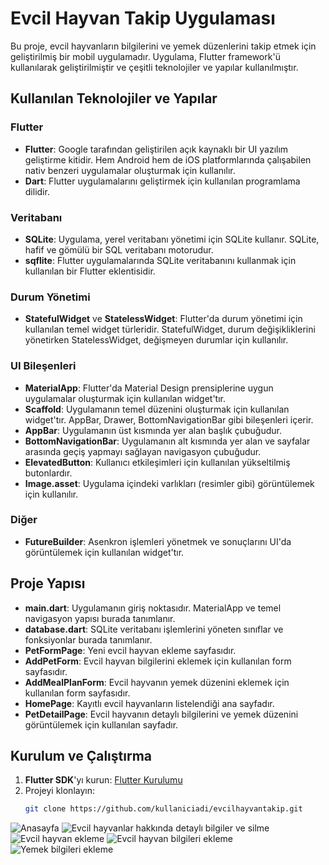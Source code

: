 # Evcil Hayvan Takip Uygulaması

Bu proje, evcil hayvanların bilgilerini ve yemek düzenlerini takip etmek için geliştirilmiş bir mobil uygulamadır. Uygulama, Flutter framework'ü kullanılarak geliştirilmiştir ve çeşitli teknolojiler ve yapılar kullanılmıştır.

## Kullanılan Teknolojiler ve Yapılar

### Flutter
- **Flutter**: Google tarafından geliştirilen açık kaynaklı bir UI yazılım geliştirme kitidir. Hem Android hem de iOS platformlarında çalışabilen nativ benzeri uygulamalar oluşturmak için kullanılır.
- **Dart**: Flutter uygulamalarını geliştirmek için kullanılan programlama dilidir.

### Veritabanı
- **SQLite**: Uygulama, yerel veritabanı yönetimi için SQLite kullanır. SQLite, hafif ve gömülü bir SQL veritabanı motorudur.
- **sqflite**: Flutter uygulamalarında SQLite veritabanını kullanmak için kullanılan bir Flutter eklentisidir.

### Durum Yönetimi
- **StatefulWidget** ve **StatelessWidget**: Flutter'da durum yönetimi için kullanılan temel widget türleridir. StatefulWidget, durum değişikliklerini yönetirken StatelessWidget, değişmeyen durumlar için kullanılır.

### UI Bileşenleri
- **MaterialApp**: Flutter'da Material Design prensiplerine uygun uygulamalar oluşturmak için kullanılan widget'tır.
- **Scaffold**: Uygulamanın temel düzenini oluşturmak için kullanılan widget'tır. AppBar, Drawer, BottomNavigationBar gibi bileşenleri içerir.
- **AppBar**: Uygulamanın üst kısmında yer alan başlık çubuğudur.
- **BottomNavigationBar**: Uygulamanın alt kısmında yer alan ve sayfalar arasında geçiş yapmayı sağlayan navigasyon çubuğudur.
- **ElevatedButton**: Kullanıcı etkileşimleri için kullanılan yükseltilmiş butonlardır.
- **Image.asset**: Uygulama içindeki varlıkları (resimler gibi) görüntülemek için kullanılır.



### Diğer
- **FutureBuilder**: Asenkron işlemleri yönetmek ve sonuçlarını UI'da görüntülemek için kullanılan widget'tır.

## Proje Yapısı

- **main.dart**: Uygulamanın giriş noktasıdır. MaterialApp ve temel navigasyon yapısı burada tanımlanır.
- **database.dart**: SQLite veritabanı işlemlerini yöneten sınıflar ve fonksiyonlar burada tanımlanır.
- **PetFormPage**: Yeni evcil hayvan ekleme sayfasıdır.
- **AddPetForm**: Evcil hayvan bilgilerini eklemek için kullanılan form sayfasıdır.
- **AddMealPlanForm**: Evcil hayvanın yemek düzenini eklemek için kullanılan form sayfasıdır.
- **HomePage**: Kayıtlı evcil hayvanların listelendiği ana sayfadır.
- **PetDetailPage**: Evcil hayvanın detaylı bilgilerini ve yemek düzenini görüntülemek için kullanılan sayfadır.

## Kurulum ve Çalıştırma

1. **Flutter SDK**'yı kurun: [Flutter Kurulumu](https://flutter.dev/docs/get-started/install)
2. Projeyi klonlayın:
   ```sh
   git clone https://github.com/kullaniciadi/evcilhayvantakip.git

![Anasayfa](assets/images/anasayfa.png)
![Evcil hayvanlar hakkında detaylı bilgiler ve silme](assets/images/detailpetsanddelete.png)
![Evcil hayvan ekleme](assets/images/addnewpets.png)
![Evcil hayvan bilgileri ekleme](assets/images/detailaddnew.png)
![Yemek bilgileri ekleme](assets/images/addfood.png)

